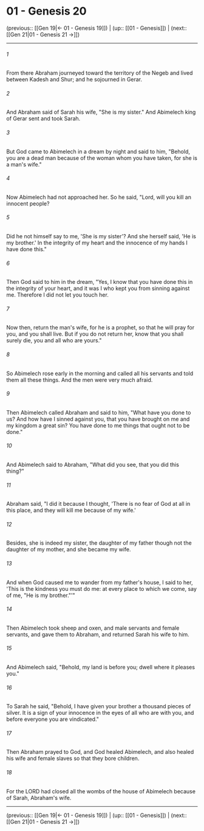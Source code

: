 # 01 - Genesis 20

(previous:: [[Gen 19|← 01 - Genesis 19]]) | (up:: [[01 - Genesis]]) | (next:: [[Gen 21|01 - Genesis 21 →]])

***


###### 1 
From there Abraham journeyed toward the territory of the Negeb and lived between Kadesh and Shur; and he sojourned in Gerar. 

###### 2 
And Abraham said of Sarah his wife, "She is my sister." And Abimelech king of Gerar sent and took Sarah. 

###### 3 
But God came to Abimelech in a dream by night and said to him, "Behold, you are a dead man because of the woman whom you have taken, for she is a man's wife." 

###### 4 
Now Abimelech had not approached her. So he said, "Lord, will you kill an innocent people? 

###### 5 
Did he not himself say to me, 'She is my sister'? And she herself said, 'He is my brother.' In the integrity of my heart and the innocence of my hands I have done this." 

###### 6 
Then God said to him in the dream, "Yes, I know that you have done this in the integrity of your heart, and it was I who kept you from sinning against me. Therefore I did not let you touch her. 

###### 7 
Now then, return the man's wife, for he is a prophet, so that he will pray for you, and you shall live. But if you do not return her, know that you shall surely die, you and all who are yours." 

###### 8 
So Abimelech rose early in the morning and called all his servants and told them all these things. And the men were very much afraid. 

###### 9 
Then Abimelech called Abraham and said to him, "What have you done to us? And how have I sinned against you, that you have brought on me and my kingdom a great sin? You have done to me things that ought not to be done." 

###### 10 
And Abimelech said to Abraham, "What did you see, that you did this thing?" 

###### 11 
Abraham said, "I did it because I thought, 'There is no fear of God at all in this place, and they will kill me because of my wife.' 

###### 12 
Besides, she is indeed my sister, the daughter of my father though not the daughter of my mother, and she became my wife. 

###### 13 
And when God caused me to wander from my father's house, I said to her, 'This is the kindness you must do me: at every place to which we come, say of me, "He is my brother."'" 

###### 14 
Then Abimelech took sheep and oxen, and male servants and female servants, and gave them to Abraham, and returned Sarah his wife to him. 

###### 15 
And Abimelech said, "Behold, my land is before you; dwell where it pleases you." 

###### 16 
To Sarah he said, "Behold, I have given your brother a thousand pieces of silver. It is a sign of your innocence in the eyes of all who are with you, and before everyone you are vindicated." 

###### 17 
Then Abraham prayed to God, and God healed Abimelech, and also healed his wife and female slaves so that they bore children. 

###### 18 
For the LORD had closed all the wombs of the house of Abimelech because of Sarah, Abraham's wife.

***

(previous:: [[Gen 19|← 01 - Genesis 19]]) | (up:: [[01 - Genesis]]) | (next:: [[Gen 21|01 - Genesis 21 →]])

